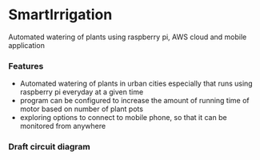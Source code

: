 # SmartIrrigation
Automated watering of plants using raspberry pi, AWS cloud and mobile application

### Features
- Automated watering of plants in urban cities especially that runs using raspberry pi everyday at a given time
- program can be configured to increase the amount of running time of motor based on number of plant pots
- exploring options to connect to mobile phone, so that it can be monitored from anywhere

### Draft circuit diagram

